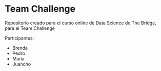 # Team Challenge
Repositorio creado para el curso online de Data Science de The Bridge, para el Team Challenge

Participantes: 
- Brenda 
- Pedro 
- María 
- Juancho
